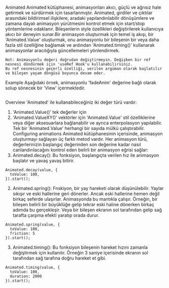 Animated
Animated kütüphanesi, animasyonları akıcı, güçlü ve ağrısız hale getirmek ve sürdürmek için tasarlanmıştır. Animated, girdiler ve çıktılar arasındaki bildirimsel ilişkilere, aradaki yapılandırılabilir dönüşümlere ve zamana dayalı animasyon yürütmesini kontrol etmek için start/stop yöntemlerine odaklanır. Bileşenlerin style özellikleri değiştirilerek kullanıcıya akıcı bir deneyim sunar.Bir animasyon oluşturmak için temel iş akışı, bir 'Animated.Value' oluşturmak, onu animasyonlu bir bileşenin bir veya daha fazla stil özelliğine bağlamak ve ardından 'Animated.timing()' kullanarak animasyonlar aracılığıyla güncellemeleri yönlendirmek.

```
Not: Animasyonlu değeri doğrudan değiştirmeyin. Değişken bir ref nesnesi döndürmek için 'useRef Hook'u kullanabilirsiniz. 
Bu ref nesnesinin geçerli özelliği, verilen argüman olarak başlatılır ve bileşen yaşam döngüsü boyunca devam eder.
```
Example
Aşağıdaki örnek, animasyonlu 'fadeAnim' değerine bağlı olarak solup sönecek bir 'View' içermektedir.
```JS

``` 
Overview
'Animated' ile kullanabileceğiniz iki değer türü vardır:
1. 'Animated.Value()' tek değerler için
2.  'Animated.ValueXY()' vektörler için 
'Animated.Value' stil özelliklerine veya diğer aksesuarlara bağlanabilir ve ayrıca enterpolasyon yapılabilir. Tek bir 'Animated.Value' herhangi bir sayıda mülkü çalıştırabilir.
Configuring animations
Animated kütüphanesinin içerisinde, animasyon oluşturmayı sağlayan üç farklı metod vardır. Her animasyon türü, değerlerinizin başlangıç değerinden son değerine kadar nasıl canlandırılacağını kontrol eden belirli bir animasyon eğrisi sağlar:
1. Animated.decay(): Bu fonksiyon, başlangıçta verilen hız ile animasyon başlatır ve yavaş yavaş bitirir.
```JS
Animated.decay(value, {  
  toValue: 100,  
}).start(); 
``` 
2. Animated.spring(): Fnskiyon, bir yay hareketi olarak düşünülebilir. Yaylar sıkışır ve eski hallerine geri dönerler. Ancak eski hallerine hemen değil birkaç seferde ulaşırlar. Animasyonda bu mantıkla çalışır. Örneğin, bir bileşen belirli bir büyüklüğe gelip tekrar eski haline dönerken birkaç adımda bu gerçekleşir. Veya bir bileşen ekranın sol tarafından gelip sağ tarafta çarpma efekti yaratıp orada durur.
```JS
Animated.spring(value, {  
  toValue: 100,  
  friction: 5  
}).start();  
``` 
3. Animated.timing(): Bu fonksiyon bileşenin hareket hızını zamanla değiştirmek için kullanılır. Örneğin 3 saniye içerisinde ekranın sol tarafından sağ tarafına doğru hareket et gibi.
```JS
Animated.timing(value, {  
  toValue: 100,  
  duration: 2000  
}).start();    
``` 


